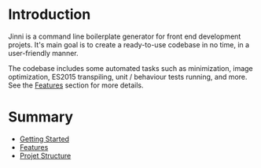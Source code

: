 [Features]: features.md
[Getting Started]: getting-started.md
[Projet Structure]: project-structure.md

# Introduction

Jinni is a command line boilerplate generator for front end development projets.
It's main goal is to create a ready-to-use codebase in no time, in a user-friendly manner.

The codebase includes some automated tasks such as minimization, image optimization,
ES2015 transpiling, unit / behaviour tests running, and more. See the [Features] section for more details.

# Summary

* [Getting Started]
* [Features]
* [Projet Structure]

